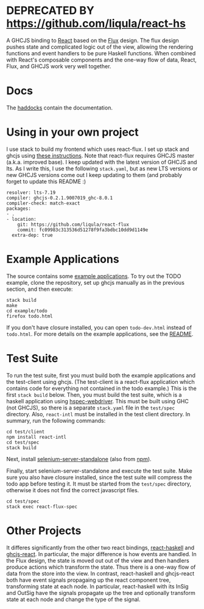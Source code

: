 
# DEPRECATED BY https://github.com/liqula/react-hs

A GHCJS binding to [React](https://facebook.github.io/react/) based on the
[Flux](https://facebook.github.io/flux/) design.  The flux design pushes state and complicated logic
out of the view, allowing the rendering functions and event handlers to be pure Haskell functions.
When combined with React's composable components and the one-way flow of data, React, Flux, and
GHCJS work very well together.

# Docs

The [haddocks](https://hackage.haskell.org/package/react-flux) contain the documentation.

# Using in your own project

I use stack to build my frontend which uses react-flux.  I set up stack and
ghcjs using [these
instructions](http://docs.haskellstack.org/en/stable/ghcjs/).  Note that
react-flux requires GHCJS master (a.k.a. improved base).  I keep updated with
the latest version of GHCJS and lts.  As I write this, I use the following `stack.yaml`,
but as new LTS versions or new GHCJS versions come out I keep updating to them (and
probably forget to update this README :)

~~~
resolver: lts-7.19
compiler: ghcjs-0.2.1.9007019_ghc-8.0.1
compiler-check: match-exact
packages:
- .
- location:
    git: https://github.com/liqula/react-flux
    commit: fc09983c313536d51278f9fa3bdbc10dd9d1149e
  extra-dep: true
~~~


# Example Applications

The source contains some [example applications](https://bitbucket.org/wuzzeb/react-flux/src/tip/example).
To try out the TODO example, clone the repository, set up ghcjs manually as in the previous section, and then execute:

~~~
stack build
make
cd example/todo
firefox todo.html
~~~

If you don't have closure installed, you can open `todo-dev.html` instead of `todo.html`.  For more details on
the example applications, see the [README](https://bitbucket.org/wuzzeb/react-flux/src/tip/example/README.md).

# Test Suite

To run the test suite, first you must build both the example applications and
the test-client using ghcjs.  (The test-client is a react-flux application
which contains code for everything not contained in the todo example.)  This is
the first `stack build` below.  Then, you must build the test suite, which is a
haskell application using
[hspec-webdriver](https://hackage.haskell.org/package/hspec-webdriver).  This
must be built using GHC (not GHCJS), so there is a separate `stack.yaml` file
in the `test/spec` directory.  Also, `react-intl` must be installed in the test client
directory.  In summary, run the following commands:

~~~ {.bash}
cd test/client
npm install react-intl
cd test/spec
stack build
~~~

Next, install [selenium-server-standalone](http://www.seleniumhq.org/download/) (also from
[npm](https://www.npmjs.com/package/selenium-server-standalone-jar)).

Finally, start selenium-server-standalone and execute the test suite.  Make sure you also have
closure installed, since the test suite will compress the todo app before testing it.  It must be
started from the `test/spec` directory, otherwise it does not find the correct javascript files.

~~~
cd test/spec
stack exec react-flux-spec
~~~

# Other Projects

It differes significantly from the other two react bindings,
[react-haskell](https://github.com/joelburget/react-haskell) and
[ghcjs-react](https://github.com/fpco/ghcjs-react).  In particular, the major difference is how
events are handled.  In the Flux design, the state is moved out out of the view and then handlers
produce actions which transform the state.  Thus there is a one-way flow of data from the store into
the view.  In contrast, react-haskell and ghcjs-react both have event signals propagaing up the
react component tree, transforming state at each node.  In particular, react-haskell with its InSig
and OutSig have the signals propagate up the tree and optionally transform state at each node and
change the type of the signal.
